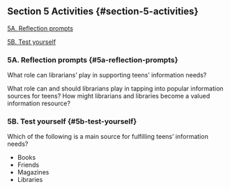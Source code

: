 ## Section 5 Activities {#section-5-activities}

[5A. Reflection prompts](#5a-reflection-prompts)

[5B. Test yourself](#5b-test-yourself)

### 5A. Reflection prompts {#5a-reflection-prompts}

What role can librarians’ play in supporting teens’ information needs?

What role can and should librarians play in tapping into popular information sources for teens? How might librarians and libraries become a valued information resource?

### 5B. Test yourself {#5b-test-yourself}

Which of the following is a main source for fulfilling teens’ information needs?

*   Books
*   Friends
*   Magazines
*   Libraries